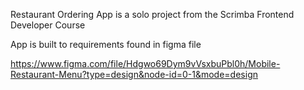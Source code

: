 Restaurant Ordering App is a solo project from the Scrimba Frontend Developer Course

App is built to requirements found in figma file

https://www.figma.com/file/Hdgwo69Dym9vVsxbuPbl0h/Mobile-Restaurant-Menu?type=design&node-id=0-1&mode=design
